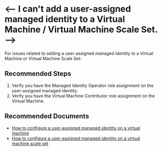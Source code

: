 <properties
	pageTitle="User assigned managed identity with Virtual Machines"
	description="I can't add a user-assigned managed identity to my VM/VMSS"
	infoBubbleText="An issue was found with a user assigned managed identity on VM/VMSS"
	service="microsoft.activedirectory"
	resource="userassignedidentities"
	authors="arluca"
	ms.author="arluca"
	displayOrder="1"
	articleId="user-assigned managed identity integration with VM/VMSS"
	diagnosticScenario=""
	selfHelpType="resource"
	supportTopicIds="32632153"
	resourceTags=""
	productPesIds="16575"
	cloudEnvironments="public, blackForest, fairfax, mooncake"
/>

# <-- I can't add a user-assigned managed identity to a Virtual Machine / Virtual Machine Scale Set. -->

For issues related to adding a user-assigned managed identity to a Virtual Machine or Virtual Machine Scale Set:

## **Recommended Steps**

1. Verify you have the Managed Identity Operator role assignment on the user-assigned managed identity.
2. Verify you have the Virtual Machine Contributor role assignment on the Virtual Machine.

## **Recommended Documents**

* [How to configure a user-assigned managed identity on a virtual machine](https://docs.microsoft.com/azure/active-directory/managed-identities-azure-resources/qs-configure-portal-windows-vm#user-assigned-managed-identity)
* [How to configure a user-assigned managed identity on a virtual machine scale set](https://docs.microsoft.com/azure/active-directory/managed-identities-azure-resources/qs-configure-portal-windows-vmss#user-assigned-managed-identity)
